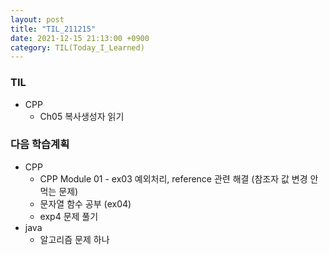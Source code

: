 ```yaml
---
layout: post
title: "TIL_211215"
date: 2021-12-15 21:13:00 +0900
category: TIL(Today_I_Learned)
---
```


### TIL
- CPP
	- Ch05 복사생성자 읽기

### 다음 학습계획
- CPP
	- CPP Module 01 - ex03 예외처리, reference 관련 해결 (참조자 값 변경 안먹는 문제)
	- 문자열 함수 공부 (ex04)
	- exp4 문제 풀기
- java
	- 알고리즘 문제 하나
